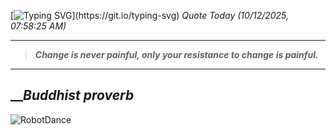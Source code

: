 [![Typing SVG](https://readme-typing-svg.herokuapp.com?font=Press+Start+2P&color=C2F784&size=35&width=900&height=100&lines=Hello+World%2C+I'm+Hung+!)](https://git.io/typing-svg) 
_Quote Today (10/12/2025, 07:58:25 AM)_
___
>**_Change is never painful, only your resistance to change is painful._**
___

## __**_Buddhist proverb_**

![RobotDance](src/assets/images/robot-dancing-dribble.gif?style=center)
